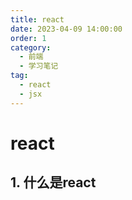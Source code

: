 ```yaml
---
title: react
date: 2023-04-09 14:00:00
order: 1
category:
  - 前端
  - 学习笔记
tag:
  - react
  - jsx
---
```


# react

## 1. 什么是react
